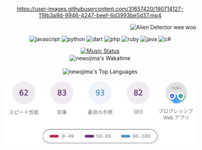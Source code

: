 <!-- START: HERO IMAGE GIF ////////// ////////// ////////// -->
<!-- <img src="@/../assets/img/gaming/ghost-of-tsushima.gif" width="100%"  alt="nellyXinwei's Hero Gif Image"/> -->
<!-- END: HERO IMAGE GIF ////////// ////////// ////////// -->

<div align="center" >  
  
<!-- START:ワンピース 第1015話「ルフィはRED ROCを使う」 -->
https://user-images.githubusercontent.com/31657420/190714127-119b3a9d-9946-4247-beef-6d3993be5d37.mp4
<!-- END:ワンピース 第1015話「ルフィはRED ROCを使う」 -->

<!-- START:VISITOR COUNTER -->
<div width="100%" align="right">

<img src="https://komarev.com/ghpvc/?username=nellyXinwei&label=🛸&color=grey&style=for-the-badge&labelcolor=ffffff" alt="Alien Detector wee woo"/>

</div>
<!-- END:VISITOR COUNTER -->

<!-- START: PROGRAMMING LANGUAGES -->
<!-- Color Scheme: 
75C3BB, 668AAB, 6667AB, 8766AB, B17ACD, D37F6F, EDA100
Sauce: https://colors.dopely.top/inside-colors/wp-content/uploads/2021/12/Dopely-Color-Palette-2022-color-scheme-of-the-year-%E2%80%93-3.jpg
-->
<img src="https://img.shields.io/badge/javascript%20-%23000000.svg?&style=for-the-badge&logo=javascript&logoColor=white&labelColor=75C3BB" alt="javascript"/> <img src="https://img.shields.io/badge/python%20-%23000000.svg?&style=for-the-badge&logo=python&logoColor=white&labelColor=668AAB" alt="python" /> <img src="https://img.shields.io/badge/dart%20-%23000000.svg?&style=for-the-badge&logo=dart&logoColor=white&labelColor=6667AB" alt="dart"/> <img src="https://img.shields.io/badge/php%20-%23000000.svg?&style=for-the-badge&logo=php&logoColor=white&labelColor=8766AB" alt="php"/> <img src="https://img.shields.io/badge/ruby%20-%23000000.svg?&style=for-the-badge&logo=ruby&logoColor=white&labelColor=B17ACD" alt="ruby"/> <img src="https://img.shields.io/badge/java%20-%23000000.svg?&style=for-the-badge&logo=starbucks&logoColor=white&labelColor=D37F6F" alt="java"/> <img src="https://img.shields.io/badge/c%23-%23000000.svg?style=for-the-badge&logo=c-sharp&logoColor=white&labelColor=EDA100" alt="c#"/>  

<!-- END: PROGRAMMING LANGUAGES -->

<!-- START: MUSIC STATUS -->
  <a href="https://nellyxinwei-spotify-readme-stats-2.vercel.app/api/now-playing?open">
  <img src="https://nellyxinwei-spotify-readme-stats-2.vercel.app/api/now-playing" alt="Music Status">
  </a>
<!-- END: MUSIC STATUS -->

<!-- START: GITHUB STATUS -->
<br>

<img align="center" width="500px" src="https://github-readme-stats.vercel.app/api/wakatime?username=newojima&layout=compact&langs_count=10&hide_title=true&hide_border=true&text_color=fff&bg_color=75C3BB,668AAB,668AAB,6667AB,8766AB,8766AB&hide=other,css,html,bash,xml,git%20config,makefile,properties,markdown,text" alt="newojima's Wakatime"/>

<br>
<br>

  <img align="center" width="500px"  src="https://github-readme-stats.vercel.app/api/top-langs?username=newojima&layout=compact&text_color=fff&icon_color=fff&hide_border=true&hide_title=true&include_all_commits=true&langs_count=10&hide=c%23,powershell,shaderlab,hlsl,jupyter%20notebook,python,html,css,shell&bg_color=8766AB,8766AB,B17ACD,B17ACD,D37F6F,EDA100,EDA100" alt="newojima's Top Languages"/>

<br>
<br>


  <img align="center" width="500px" src="@/../assets/img/page-insights.svg" alt="nellyXinwei's Page Insights"/>
</div>
<!-- END: GITHUB STATUS -->
